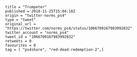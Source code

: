 ```
title = "Trumpeter"
published = 2018-11-25T15:04:18Z
origin = "twitter-norms_ps4"
type = "tweet"
original_url = "https://twitter.com/norms_ps4/status/1066709167983992832"
twitter_account = "norms_ps4"
tweet_id = "1066709167983992832"
retweets = 0
favourites = 0
tag = [ "ps4share", "red-dead-redemption-2",]
```

<p class='image'><img src='https://mnf.m17s.net/2018/11/25/Ds22VUUWoAAo8At.jpg' alt=''></p>

